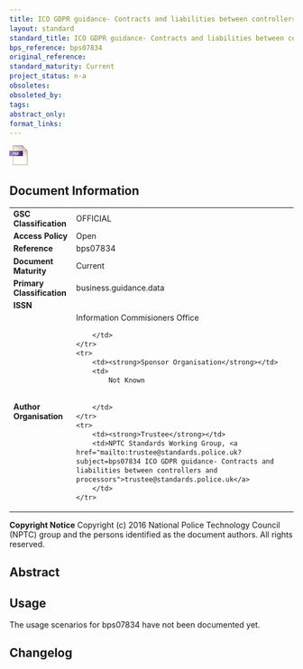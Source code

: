 ```yaml
---
title: ICO GDPR guidance- Contracts and liabilities between controllers and processors
layout: standard
standard_title: ICO GDPR guidance- Contracts and liabilities between controllers and processors
bps_reference: bps07834
original_reference: 
standard_maturity: Current
project_status: n-a
obsoletes: 
obsoleted_by: 
tags: 
abstract_only:
format_links:
---
```





<a target="_blank" href="../library/bps07834/bps07834.pdf">
    <img src="../images/pdf@0.5x.png" alt="pdf link" title="pdf link" style="max-height:35px;">
</a>






## Document Information

<table>
    <tr>
        <td><strong>GSC Classification</strong></td>
        <td>OFFICIAL</td>
    </tr>
    <tr>
        <td><strong>Access Policy</strong></td>
        <td>Open</td>
    </tr>
    <tr>
        <td><strong>Reference </strong></td>
        <td>bps07834 </td>
    </tr>
    <tr>
        <td><strong>Document Maturity</strong></td>
        <td>Current</td>
    </tr>
    <tr>
        <td><strong>Primary Classification</strong></td>
        <td>business.guidance.data</td>
    </tr>
    <tr>
        <td><strong>ISSN</strong></td>
        <td></td>
    </tr>
    <tr>
        <td><strong>Author Organisation</strong></td>
        <td>
            Information Commisioners Office
            
            
        </td>
    </tr>
    <tr>
        <td><strong>Sponsor Organisation</strong></td>
        <td>
            Not Known
            
            
        </td>
    </tr>
    <tr>
        <td><strong>Trustee</strong></td>
        <td>NPTC Standards Working Group, <a href="mailto:trustee@standards.police.uk?subject=bps07834 ICO GDPR guidance- Contracts and liabilities between controllers and processors">trustee@standards.police.uk</a>
        </td>
    </tr>
</table>

**Copyright Notice**
Copyright (c) 2016 National Police Technology Council (NPTC) group and the persons identified as the document authors. All rights reserved.</p>
## Abstract
      

        
## Usage
The usage scenarios for bps07834 have not been documented yet.

## Changelog

